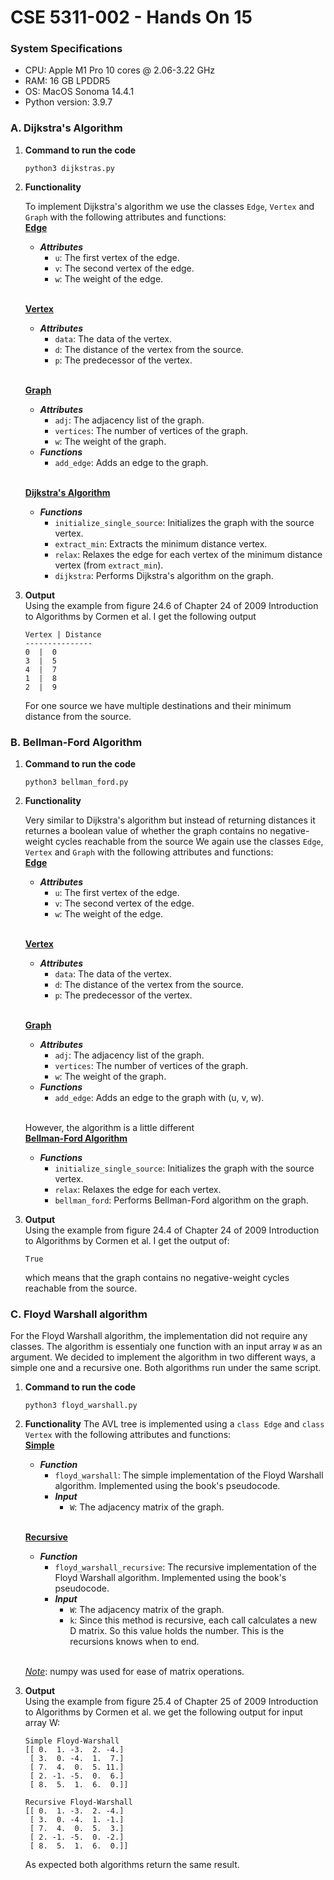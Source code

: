 # CSE 5311-002 - Hands On 15

### __System Specifications__
* CPU: Apple M1 Pro 10 cores @ 2.06-3.22 GHz
* RAM: 16 GB LPDDR5
* OS: MacOS Sonoma 14.4.1
* Python version: 3.9.7

### A. Dijkstra's Algorithm

1. __Command to run the code__
    ```
    python3 dijkstras.py
    ```

2. __Functionality__

    To implement Dijkstra's algorithm we use the classes `Edge`, `Vertex` and `Graph` with the following attributes and functions:
<br /><u>**Edge**</u>
   * ***Attributes***
     * `u`: The first vertex of the edge.
     * `v`: The second vertex of the edge.
     * `w`: The weight of the edge.
     
   <br /><u>**Vertex**</u>
   * ***Attributes***
     * `data`: The data of the vertex.
     * `d`: The distance of the vertex from the source.
     * `p`: The predecessor of the vertex.

   <br /><u>**Graph**</u>
   * ***Attributes***
     * `adj`: The adjacency list of the graph.
     * `vertices`: The number of vertices of the graph.
     * `w`: The weight of the graph.
   * ***Functions***
     * `add_edge`: Adds an edge to the graph.
       
    <br /><u>**Dijkstra's Algorithm**</u>
   * ***Functions***
     * `initialize_single_source`: Initializes the graph with the source vertex.
     * `extract_min`: Extracts the minimum distance vertex.
     * `relax`: Relaxes the edge for each vertex of the minimum distance vertex (from `extract_min`).
     * `dijkstra`: Performs Dijkstra's algorithm on the graph.


3. __Output__
   <br />Using the example from figure 24.6 of Chapter 24 of 2009 Introduction to Algorithms by Cormen et al. I get the following output

    ```
   Vertex | Distance
   ---------------
   0  |  0
   3  |  5
   4  |  7
   1  |  8
   2  |  9
    ```
   For one source we have multiple destinations and their minimum distance from the source.

### B. Bellman-Ford Algorithm

1. __Command to run the code__
    ```
    python3 bellman_ford.py
    ```

2. __Functionality__

    Very similar to Dijkstra's algorithm but instead of returning distances it returnes a boolean value of whether the graph contains no negative-weight cycles reachable from the source
   We again use the classes `Edge`, `Vertex` and `Graph` with the following attributes and functions:
<br /><u>**Edge**</u>
   * ***Attributes***
     * `u`: The first vertex of the edge.
     * `v`: The second vertex of the edge.
     * `w`: The weight of the edge.
     
   <br /><u>**Vertex**</u>
   * ***Attributes***
     * `data`: The data of the vertex.
     * `d`: The distance of the vertex from the source.
     * `p`: The predecessor of the vertex.

   <br /><u>**Graph**</u>
   * ***Attributes***
     * `adj`: The adjacency list of the graph.
     * `vertices`: The number of vertices of the graph.
     * `w`: The weight of the graph.
   * ***Functions***
     * `add_edge`: Adds an edge to the graph with (u, v, w).
       
    <br />However, the algorithm is a little different
    <br /><u>**Bellman-Ford Algorithm**</u>
   * ***Functions***
     * `initialize_single_source`: Initializes the graph with the source vertex.
     * `relax`: Relaxes the edge for each vertex.
     * `bellman_ford`: Performs Bellman-Ford algorithm on the graph.


3. __Output__
   <br />Using the example from figure 24.4 of Chapter 24 of 2009 Introduction to Algorithms by Cormen et al. I get the output of:
    ```
   True
    ```
   which means that the graph contains no negative-weight cycles reachable from the source.


### C. Floyd Warshall algorithm
For the Floyd Warshall algorithm, the implementation did not require any classes. The algorithm is essentialy one function with an input array `W` as an argument.
We decided to implement the algorithm  in two different ways, a simple one and a recursive one.
Both algorithms run under the same script.
1. __Command to run the code__
    ```
    python3 floyd_warshall.py
    ```
   
2. __Functionality__
    The AVL tree is implemented using a `class Edge` and `class Vertex` with the following attributes and functions:
    <br /><u>**Simple**</u>
    * ***Function***
        * `floyd_warshall`: The simple implementation of the Floyd Warshall algorithm. Implemented using the book's pseudocode.
      * ***Input***
        * `W`: The adjacency matrix of the graph.
    
    <br /><u>**Recursive**</u>
    * ***Function***
        * `floyd_warshall_recursive`: The recursive implementation of the Floyd Warshall algorithm. Implemented using the book's pseudocode.
      * ***Input***
        * `W`: The adjacency matrix of the graph.
        * `k`: Since this method is recursive, each call calculates a new D matrix. So this value holds the number. This is the recursions knows when to end. 
    
    <br /><i><u>Note</u></i>: numpy was used for ease of matrix operations.<br />
   

3. __Output__
    <br />Using the example from figure 25.4 of Chapter 25 of 2009 Introduction to Algorithms by Cormen et al. we get the following output for input array W:
    ```
    Simple Floyd-Warshall
    [[ 0.  1. -3.  2. -4.]
     [ 3.  0. -4.  1.  7.]
     [ 7.  4.  0.  5. 11.]
     [ 2. -1. -5.  0.  6.]
     [ 8.  5.  1.  6.  0.]]
    
    Recursive Floyd-Warshall
    [[ 0.  1. -3.  2. -4.]
     [ 3.  0. -4.  1. -1.]
     [ 7.  4.  0.  5.  3.]
     [ 2. -1. -5.  0. -2.]
     [ 8.  5.  1.  6.  0.]]
    ```

   As expected both algorithms return the same result.
